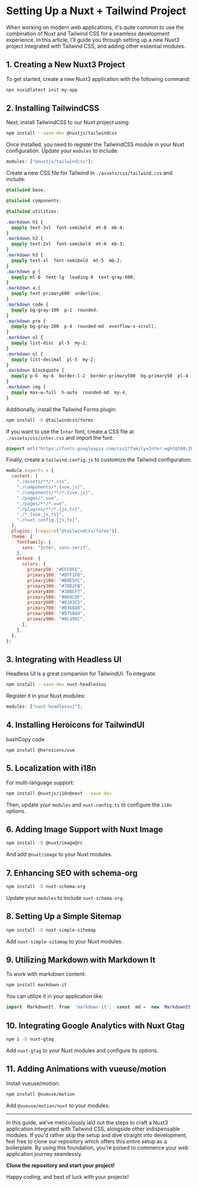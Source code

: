 # Setting Up a Nuxt + Tailwind Project

When working on modern web applications, it's quite common to use the combination of Nuxt and Tailwind CSS for a seamless development experience. In this article, I'll guide you through setting up a new Nuxt3 project integrated with Tailwind CSS, and adding other essential modules.

## 1. **Creating a New Nuxt3 Project**

To get started, create a new Nuxt3 application with the following command:

```bash
npx nuxi@latest init my-app
```

## 2. **Installing TailwindCSS**

Next, install TailwindCSS to our Nuxt project using:

```bash
npm install --save-dev @nuxtjs/tailwindcss
```

Once installed, you need to register the TailwindCSS module in your Nuxt configuration. Update your `modules` to include:

```javascript
modules: ["@nuxtjs/tailwindcss"];
```

Create a new CSS file for Tailwind in `./assets/css/tailwind.css` and include:

```css
@tailwind base;

@tailwind components;

@tailwind utilities;

.markdown h1 {
  @apply text-3xl  font-semibold  mt-8  mb-4;
}
.markdown h2 {
  @apply text-2xl  font-semibold  mt-6  mb-3;
}
.markdown h3 {
  @apply text-xl  font-semibold  mt-5  mb-2;
}
.markdown p {
  @apply mt-6  text-lg  leading-8  text-gray-600;
}
.markdown a {
  @apply text-primary600  underline;
}
.markdown code {
  @apply bg-gray-100  p-1  rounded;
}
.markdown pre {
  @apply bg-gray-200  p-4  rounded-md  overflow-x-scroll;
}
.markdown ul {
  @apply list-disc  pl-5  my-2;
}
.markdown ol {
  @apply list-decimal  pl-5  my-2;
}
.markdown blockquote {
  @apply p-6  my-6  border-l-2  border-primary500  bg-primary50  pl-4  text-lg  font-medium  leading-8;
}
.markdown img {
  @apply max-w-full  h-auto  rounded-md  my-4;
}
```

Additionally, install the Tailwind Forms plugin:

```bash
npm install -D @tailwindcss/forms
```

If you want to use the `Inter` font, create a CSS file at `./assets/css/inter.css` and import the font:

```css
@import url("https://fonts.googleapis.com/css2?family=Inter:wght@100;200;300;400;500;600;700;800;900&display=swap");
```

Finally, create a `tailwind.config.js` to customize the Tailwind configuration:

```javascript
module.exports = {
  content: [
    "./assets/**/*.css",
    "./components/*.{vue,js}",
    "./components/**/*.{vue,js}",
    "./pages/*.vue",
    "./pages/**/*.vue",
    "./plugins/**/*.{js,ts}",
    "./*.{vue,js,ts}",
    "./nuxt.config.{js,ts}",
  ],
  plugins: [require("@tailwindcss/forms")],
  theme: {
    fontFamily: {
      sans: "Inter, sans-serif",
    },
    extend: {
      colors: {
        primary50: "#EFF8FE",
        primary100: "#DFF1FD",
        primary200: "#B9E5FC",
        primary300: "#7DD2FB",
        primary400: "#38BCF7",
        primary500: "#069CDF",
        primary600: "#0283C5",
        primary700: "#0368A0",
        primary800: "#075884",
        primary900: "#0C496C",
      },
    },
  },
};
```

## 3. **Integrating with Headless UI**

Headless UI is a great companion for TailwindUI. To integrate:

```bash
npm install --save-dev nuxt-headlessui
```

Register it in your Nuxt modules:

```javascript
modules: ["nuxt-headlessui"];
```

## 4. **Installing Heroicons for TailwindUI**

bashCopy code

`npm install @heroicons/vue`

## 5. **Localization with i18n**

For multi-language support:

```bash
npm install @nuxtjs/i18n@next --save-dev
```

Then, update your `modules` and `nuxt.config.ts` to configure the `i18n` options.

## 6. **Adding Image Support with Nuxt Image**

```bash
npm install -D @nuxt/image@rc
```

And add `@nuxt/image` to your Nuxt modules.

## 7. **Enhancing SEO with schema-org**

```bash
npm install -D nuxt-schema-org
```

Update your `modules` to include `nuxt-schema-org`.

## 8. **Setting Up a Simple Sitemap**

```bash
npm install -D nuxt-simple-sitemap
```

Add `nuxt-simple-sitemap` to your Nuxt modules.

## 9. **Utilizing Markdown with Markdown It**

To work with markdown content:

```bash
npm install markdown-it
```

You can utilize it in your application like:

```javascript
import  MarkdownIt  from  'markdown-it';  const  md =  new  MarkdownIt();`
```

## 10. **Integrating Google Analytics with Nuxt Gtag**

```bash
npm i -D nuxt-gtag
```

Add `nuxt-gtag` to your Nuxt modules and configure its options.

## 11. **Adding Animations with vueuse/motion**

Install vueuse/motion:

```bash
npm install @vueuse/motion
```

Add `@vueuse/motion/nuxt` to your modules.

---

In this guide, we've meticulously laid out the steps to craft a Nuxt3 application integrated with Tailwind CSS, alongside other indispensable modules. If you'd rather skip the setup and dive straight into development, feel free to clone our repository which offers this entire setup as a boilerplate. By using this foundation, you're poised to commence your web application journey seamlessly.

**Clone the repository and start your project!**

Happy coding, and best of luck with your projects!